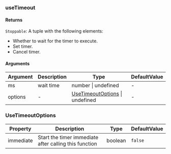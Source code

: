 ### useTimeout

#### Returns

`Stoppable`: A tuple with the following elements:

- Whether to wait for the timer to execute.
- Set timer.
- Cancel timer.

#### Arguments

| Argument | Description | Type                                                 | DefaultValue |
| -------- | ----------- | ---------------------------------------------------- | ------------ |
| ms       | wait time   | number \| undefined                                  | -            |
| options  | -           | [UseTimeoutOptions](#UseTimeoutOptions) \| undefined | -            |

### UseTimeoutOptions

| Property  | Description                                           | Type    | DefaultValue |
| --------- | ----------------------------------------------------- | ------- | ------------ |
| immediate | Start the timer immediate after calling this function | boolean | `false`      |

